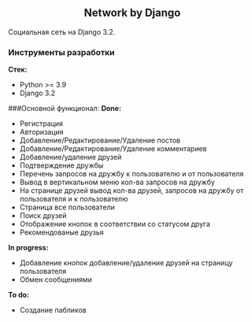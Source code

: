 <h2 align="center">Network by Django</h2>

Социальная сеть на Django 3.2.

### Инструменты разработки

**Стек:**
- Python >= 3.9
- Django 3.2

###Основной функционал:
**Done:**
- Регистрация
- Авторизация
- Добавление/Редактирование/Удаление постов
- Добавление/Редактирование/Удаление комментариев
- Добавление/удаление друзей
- Подтверждение дружбы
- Перечень запросов на дружбу к пользователю и от пользователя
- Вывод в вертикальном меню кол-ва запросов на дружбу
- На странице друзей вывод кол-ва друзей, запросов на дружбу от пользователя и к пользователю
- Страница все пользователи
- Поиск друзей
- Отображение кнопок в соответствии со статусом друга 
- Рекомендованые друзья

**In progress:**

- Добавление кнопок добавление/удаление друзей на страницу пользователя
- Обмен сообщениями


**To do:**
- Создание пабликов








